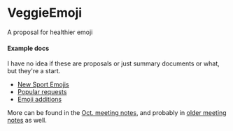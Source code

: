 # VeggieEmoji
A proposal for healthier emoji

####  Example docs

I have no idea if these are proposals or just summary documents or what, but they're a start.

- [New Sport Emojis](http://www.unicode.org/L2/L2014/14273-emoji-sports.pdf)
- [Popular requests](http://www.unicode.org/L2/L2014/14272-emoji-pop-requests.pdf)
- [Emoji additions](http://www.unicode.org/L2/L2014/14174-emoji-additions.pdf)

More can be found in the [Oct. meeting notes](http://www.unicode.org/L2/L2014/14250.htm), and probably in [older meeting notes](http://www.unicode.org/consortium/utc-minutes.html) as well.
